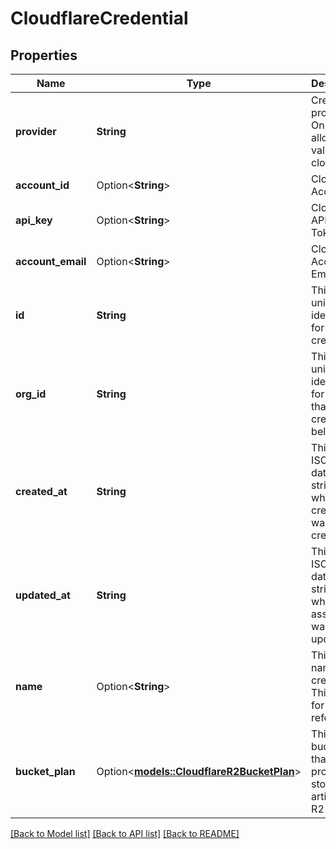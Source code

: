 # CloudflareCredential

## Properties

Name | Type | Description | Notes
------------ | ------------- | ------------- | -------------
**provider** | **String** | Credential provider. Only allowed value is cloudflare | 
**account_id** | Option<**String**> | Cloudflare Account Id. | [optional]
**api_key** | Option<**String**> | Cloudflare API Key / Token. | [optional]
**account_email** | Option<**String**> | Cloudflare Account Email. | [optional]
**id** | **String** | This is the unique identifier for the credential. | 
**org_id** | **String** | This is the unique identifier for the org that this credential belongs to. | 
**created_at** | **String** | This is the ISO 8601 date-time string of when the credential was created. | 
**updated_at** | **String** | This is the ISO 8601 date-time string of when the assistant was last updated. | 
**name** | Option<**String**> | This is the name of credential. This is just for your reference. | [optional]
**bucket_plan** | Option<[**models::CloudflareR2BucketPlan**](CloudflareR2BucketPlan.md)> | This is the bucket plan that can be provided to store call artifacts in R2 | [optional]

[[Back to Model list]](../README.md#documentation-for-models) [[Back to API list]](../README.md#documentation-for-api-endpoints) [[Back to README]](../README.md)


